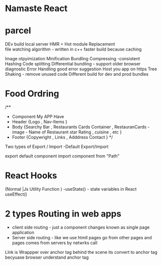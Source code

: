 # Namaste React

# parcel

DEv build
local server
HMR = Hot module Replacement  
file watching algorithm - written in c++
faster build because caching

Image otpyimization
Minification
Bundling
Compressing
-consistent Hashing
Code splitting
Differential bundling - support older browser
diagnostic
Error Handling good error suggestion
Host you app on https
Tree Shaking - remove unused code
Different build for dev and prod bundles

# Food Ordring

/\*\*

- Component My APP Have
- Header {Logo , Nav-Items }
- Body {Searchy Bar , Restaurants Cards Container , RestauranCards - image - Name of Restaurant star Rating , cuisine , etc }
- Footer {Copywright , Links , Adddress Contact }
  \*/

Two types of Export / Import
-Default Export/Import

export default component
import component from "Path"

# React Hooks

(Normal |Js Utility Function )
-useState() - state variables in React
useEffect()

<!-- dont create usestate outside of your component and not in if else  and for loop  -->

# 2 types Routing in web apps

- client side routing - just a component changes known as single page application
- Server side routing - like we use htmll pages go from other pages and pages comes from servers by netwrks call


LInk is Wrappper over anchor tag  behind the scene its convert to anchor tag  becyuase browser understand anchor tag 
